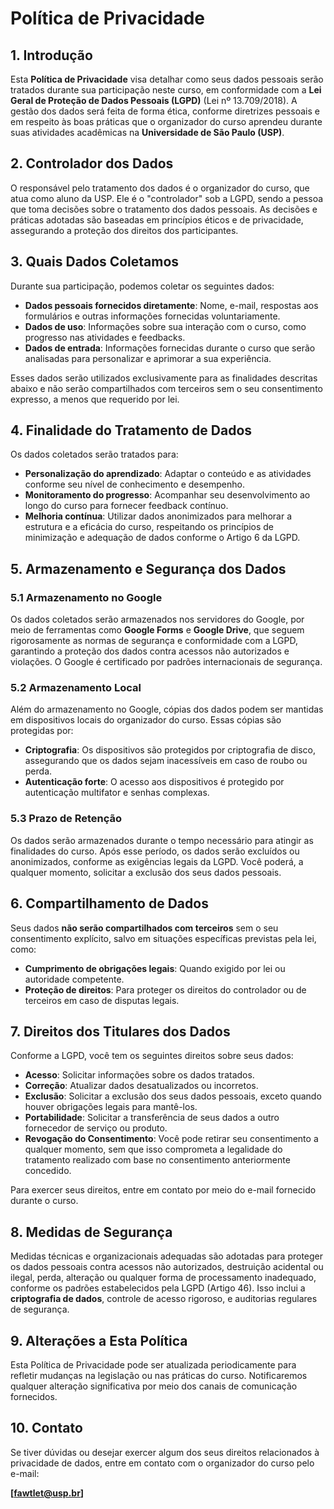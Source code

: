 # Política de Privacidade

## 1. Introdução

Esta **Política de Privacidade** visa detalhar como seus dados pessoais serão tratados durante sua participação neste curso, em conformidade com a **Lei Geral de Proteção de Dados Pessoais (LGPD)** (Lei nº 13.709/2018). A gestão dos dados será feita de forma ética, conforme diretrizes pessoais e em respeito às boas práticas que o organizador do curso aprendeu durante suas atividades acadêmicas na **Universidade de São Paulo (USP)**.

## 2. Controlador dos Dados

O responsável pelo tratamento dos dados é o organizador do curso, que atua como aluno da USP. Ele é o "controlador" sob a LGPD, sendo a pessoa que toma decisões sobre o tratamento dos dados pessoais. As decisões e práticas adotadas são baseadas em princípios éticos e de privacidade, assegurando a proteção dos direitos dos participantes.

## 3. Quais Dados Coletamos

Durante sua participação, podemos coletar os seguintes dados:
- **Dados pessoais fornecidos diretamente**: Nome, e-mail, respostas aos formulários e outras informações fornecidas voluntariamente.
- **Dados de uso**: Informações sobre sua interação com o curso, como progresso nas atividades e feedbacks.
- **Dados de entrada**: Informações fornecidas durante o curso que serão analisadas para personalizar e aprimorar a sua experiência.

Esses dados serão utilizados exclusivamente para as finalidades descritas abaixo e não serão compartilhados com terceiros sem o seu consentimento expresso, a menos que requerido por lei.

## 4. Finalidade do Tratamento de Dados

Os dados coletados serão tratados para:
- **Personalização do aprendizado**: Adaptar o conteúdo e as atividades conforme seu nível de conhecimento e desempenho.
- **Monitoramento do progresso**: Acompanhar seu desenvolvimento ao longo do curso para fornecer feedback contínuo.
- **Melhoria contínua**: Utilizar dados anonimizados para melhorar a estrutura e a eficácia do curso, respeitando os princípios de minimização e adequação de dados conforme o Artigo 6 da LGPD.

## 5. Armazenamento e Segurança dos Dados

### 5.1 Armazenamento no Google

Os dados coletados serão armazenados nos servidores do Google, por meio de ferramentas como **Google Forms** e **Google Drive**, que seguem rigorosamente as normas de segurança e conformidade com a LGPD, garantindo a proteção dos dados contra acessos não autorizados e violações. O Google é certificado por padrões internacionais de segurança.

### 5.2 Armazenamento Local

Além do armazenamento no Google, cópias dos dados podem ser mantidas em dispositivos locais do organizador do curso. Essas cópias são protegidas por:
- **Criptografia**: Os dispositivos são protegidos por criptografia de disco, assegurando que os dados sejam inacessíveis em caso de roubo ou perda.
- **Autenticação forte**: O acesso aos dispositivos é protegido por autenticação multifator e senhas complexas.

### 5.3 Prazo de Retenção

Os dados serão armazenados durante o tempo necessário para atingir as finalidades do curso. Após esse período, os dados serão excluídos ou anonimizados, conforme as exigências legais da LGPD. Você poderá, a qualquer momento, solicitar a exclusão dos seus dados pessoais.

## 6. Compartilhamento de Dados

Seus dados **não serão compartilhados com terceiros** sem o seu consentimento explícito, salvo em situações específicas previstas pela lei, como:
- **Cumprimento de obrigações legais**: Quando exigido por lei ou autoridade competente.
- **Proteção de direitos**: Para proteger os direitos do controlador ou de terceiros em caso de disputas legais.

## 7. Direitos dos Titulares dos Dados

Conforme a LGPD, você tem os seguintes direitos sobre seus dados:
- **Acesso**: Solicitar informações sobre os dados tratados.
- **Correção**: Atualizar dados desatualizados ou incorretos.
- **Exclusão**: Solicitar a exclusão dos seus dados pessoais, exceto quando houver obrigações legais para mantê-los.
- **Portabilidade**: Solicitar a transferência de seus dados a outro fornecedor de serviço ou produto.
- **Revogação do Consentimento**: Você pode retirar seu consentimento a qualquer momento, sem que isso comprometa a legalidade do tratamento realizado com base no consentimento anteriormente concedido.

Para exercer seus direitos, entre em contato por meio do e-mail fornecido durante o curso.

## 8. Medidas de Segurança

Medidas técnicas e organizacionais adequadas são adotadas para proteger os dados pessoais contra acessos não autorizados, destruição acidental ou ilegal, perda, alteração ou qualquer forma de processamento inadequado, conforme os padrões estabelecidos pela LGPD (Artigo 46). Isso inclui a **criptografia de dados**, controle de acesso rigoroso, e auditorias regulares de segurança.

## 9. Alterações a Esta Política

Esta Política de Privacidade pode ser atualizada periodicamente para refletir mudanças na legislação ou nas práticas do curso. Notificaremos qualquer alteração significativa por meio dos canais de comunicação fornecidos.

## 10. Contato

Se tiver dúvidas ou desejar exercer algum dos seus direitos relacionados à privacidade de dados, entre em contato com o organizador do curso pelo e-mail:

**[fawtlet@usp.br]**
